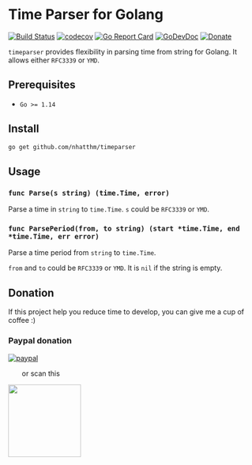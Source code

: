 # Time Parser for Golang

[![Build Status](https://github.com/nhatthm/timeparser/actions/workflows/test.yaml/badge.svg)](https://github.com/nhatthm/{}name/actions/workflows/test.yaml)
[![codecov](https://codecov.io/gh/nhatthm/timeparser/branch/master/graph/badge.svg?token=eTdAgDE2vR)](https://codecov.io/gh/nhatthm/timeparser)
[![Go Report Card](https://goreportcard.com/badge/github.com/nhatthm/timeparser)](https://goreportcard.com/report/github.com/nhatthm/timeparser)
[![GoDevDoc](https://img.shields.io/badge/dev-doc-00ADD8?logo=go)](https://pkg.go.dev/github.com/nhatthm/timeparser)
[![Donate](https://img.shields.io/badge/Donate-PayPal-green.svg)](https://www.paypal.com/donate/?hosted_button_id=PJZSGJN57TDJY)

`timeparser` provides flexibility in parsing time from string for Golang. It allows either `RFC3339` or `YMD`.

## Prerequisites

- `Go >= 1.14`

## Install

```bash
go get github.com/nhatthm/timeparser
```

## Usage

### `func Parse(s string) (time.Time, error)`

Parse a time in `string` to `time.Time`. `s` could be `RFC3339` or `YMD`.

### `func ParsePeriod(from, to string) (start *time.Time, end *time.Time, err error)`

Parse a time period from `string` to `time.Time`.

`from` and `to` could be `RFC3339` or `YMD`. It is `nil` if the string is empty.

## Donation

If this project help you reduce time to develop, you can give me a cup of coffee :)

### Paypal donation

[![paypal](https://www.paypalobjects.com/en_US/i/btn/btn_donateCC_LG.gif)](https://www.paypal.com/donate/?hosted_button_id=PJZSGJN57TDJY)

&nbsp;&nbsp;&nbsp;&nbsp;&nbsp;&nbsp;&nbsp;or scan this

<img src="https://user-images.githubusercontent.com/1154587/113494222-ad8cb200-94e6-11eb-9ef3-eb883ada222a.png" width="147px" />
